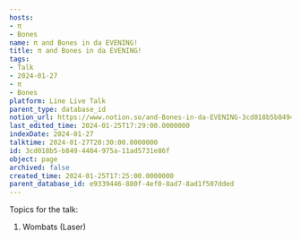 ```yaml
---
hosts:
- π
- Bones
name: π and Bones in da EVENING!
title: π and Bones in da EVENING!
tags:
- Talk
- 2024-01-27
- π
- Bones
platform: Line Live Talk
parent_type: database_id
notion_url: https://www.notion.so/and-Bones-in-da-EVENING-3cd018b5b8494404975a11ad5731e86f
last_edited_time: 2024-01-25T17:29:00.0000000
indexDate: 2024-01-27
talktime: 2024-01-27T20:30:00.0000000
id: 3cd018b5-b849-4404-975a-11ad5731e86f
object: page
archived: false
created_time: 2024-01-25T17:25:00.0000000
parent_database_id: e9339446-880f-4ef0-8ad7-8ad1f507dded
---
```


Topics for the talk:
1. Wombats (Laser)

























